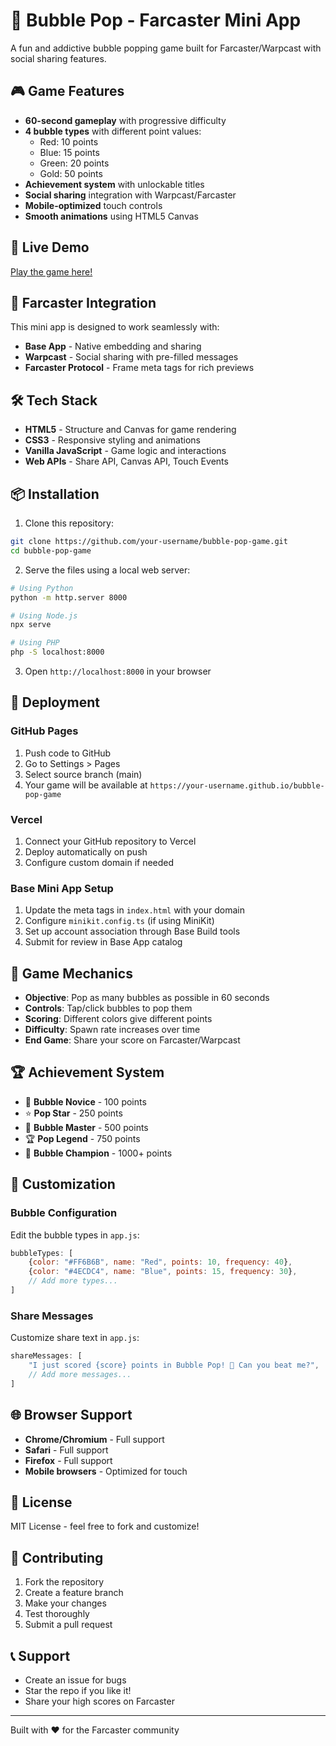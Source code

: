 # 🫧 Bubble Pop - Farcaster Mini App

A fun and addictive bubble popping game built for Farcaster/Warpcast with social sharing features.

## 🎮 Game Features

- **60-second gameplay** with progressive difficulty
- **4 bubble types** with different point values:
  - Red: 10 points
  - Blue: 15 points  
  - Green: 20 points
  - Gold: 50 points
- **Achievement system** with unlockable titles
- **Social sharing** integration with Warpcast/Farcaster
- **Mobile-optimized** touch controls
- **Smooth animations** using HTML5 Canvas

## 🚀 Live Demo

[Play the game here!](https://your-username.github.io/bubble-pop-game)

## 📱 Farcaster Integration

This mini app is designed to work seamlessly with:
- **Base App** - Native embedding and sharing
- **Warpcast** - Social sharing with pre-filled messages
- **Farcaster Protocol** - Frame meta tags for rich previews

## 🛠️ Tech Stack

- **HTML5** - Structure and Canvas for game rendering
- **CSS3** - Responsive styling and animations
- **Vanilla JavaScript** - Game logic and interactions
- **Web APIs** - Share API, Canvas API, Touch Events

## 📦 Installation

1. Clone this repository:
```bash
git clone https://github.com/your-username/bubble-pop-game.git
cd bubble-pop-game
```

2. Serve the files using a local web server:
```bash
# Using Python
python -m http.server 8000

# Using Node.js
npx serve

# Using PHP
php -S localhost:8000
```

3. Open `http://localhost:8000` in your browser

## 🚀 Deployment

### GitHub Pages
1. Push code to GitHub
2. Go to Settings > Pages
3. Select source branch (main)
4. Your game will be available at `https://your-username.github.io/bubble-pop-game`

### Vercel
1. Connect your GitHub repository to Vercel
2. Deploy automatically on push
3. Configure custom domain if needed

### Base Mini App Setup
1. Update the meta tags in `index.html` with your domain
2. Configure `minikit.config.ts` (if using MiniKit)
3. Set up account association through Base Build tools
4. Submit for review in Base App catalog

## 🎯 Game Mechanics

- **Objective**: Pop as many bubbles as possible in 60 seconds
- **Controls**: Tap/click bubbles to pop them
- **Scoring**: Different colors give different points
- **Difficulty**: Spawn rate increases over time
- **End Game**: Share your score on Farcaster/Warpcast

## 🏆 Achievement System

- 🫧 **Bubble Novice** - 100 points
- ⭐ **Pop Star** - 250 points
- 🎯 **Bubble Master** - 500 points
- 🏆 **Pop Legend** - 750 points
- 👑 **Bubble Champion** - 1000+ points

## 🔧 Customization

### Bubble Configuration
Edit the bubble types in `app.js`:
```javascript
bubbleTypes: [
    {color: "#FF6B6B", name: "Red", points: 10, frequency: 40},
    {color: "#4ECDC4", name: "Blue", points: 15, frequency: 30},
    // Add more types...
]
```

### Share Messages
Customize share text in `app.js`:
```javascript
shareMessages: [
    "I just scored {score} points in Bubble Pop! 🫧 Can you beat me?",
    // Add more messages...
]
```

## 🌐 Browser Support

- **Chrome/Chromium** - Full support
- **Safari** - Full support  
- **Firefox** - Full support
- **Mobile browsers** - Optimized for touch

## 📄 License

MIT License - feel free to fork and customize!

## 🤝 Contributing

1. Fork the repository
2. Create a feature branch
3. Make your changes
4. Test thoroughly
5. Submit a pull request

## 📞 Support

- Create an issue for bugs
- Star the repo if you like it!
- Share your high scores on Farcaster

----

Built with ❤️ for the Farcaster community
